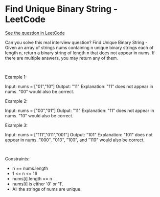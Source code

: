 # Find Unique Binary String - LeetCode
[See the question in LeetCode](https://leetcode.com/problems/find-unique-binary-string/submissions/1550956403/?envType=daily-question&envId=2025-02-20)

Can you solve this real interview question? Find Unique Binary String - Given an array of strings nums containing n unique binary strings each of length n, return a binary string of length n that does not appear in nums. If there are multiple answers, you may return any of them.

 

Example 1:


Input: nums = ["01","10"]
Output: "11"
Explanation: "11" does not appear in nums. "00" would also be correct.


Example 2:


Input: nums = ["00","01"]
Output: "11"
Explanation: "11" does not appear in nums. "10" would also be correct.


Example 3:


Input: nums = ["111","011","001"]
Output: "101"
Explanation: "101" does not appear in nums. "000", "010", "100", and "110" would also be correct.


 

Constraints:

 * n == nums.length
 * 1 <= n <= 16
 * nums[i].length == n
 * nums[i] is either '0' or '1'.
 * All the strings of nums are unique.
